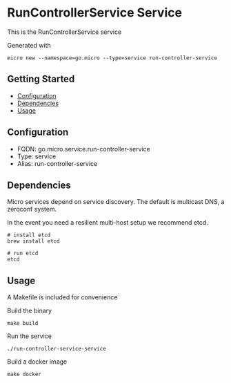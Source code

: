 # RunControllerService Service

This is the RunControllerService service

Generated with

```
micro new --namespace=go.micro --type=service run-controller-service
```

## Getting Started

- [Configuration](#configuration)
- [Dependencies](#dependencies)
- [Usage](#usage)

## Configuration

- FQDN: go.micro.service.run-controller-service
- Type: service
- Alias: run-controller-service

## Dependencies

Micro services depend on service discovery. The default is multicast DNS, a zeroconf system.

In the event you need a resilient multi-host setup we recommend etcd.

```
# install etcd
brew install etcd

# run etcd
etcd
```

## Usage

A Makefile is included for convenience

Build the binary

```
make build
```

Run the service
```
./run-controller-service-service
```

Build a docker image
```
make docker
```